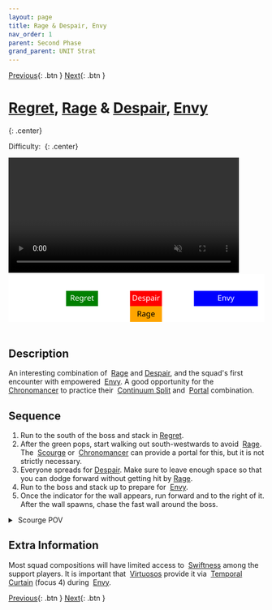 ```yaml
---
layout: page
title: Rage & Despair, Envy
nav_order: 1
parent: Second Phase
grand_parent: UNIT Strat
---
```


[Previous](../phase2.html){: .btn } [Next](seq2.html){: .btn }

# [Regret], [Rage] & [Despair], [Envy]
{: .center}

Difficulty: <img class="inline star_full"><img class="inline star_full"><img class="inline star_empty"><img class="inline star_empty"><img class="inline star_empty">
{: .center}

<video class="center" width="90%" controls muted>
  <source src="../../videos/phase2/seq1.mp4" type="video/mp4">
</video>

<img class="divider">

<img class="seq-img" src="../../timelines/images/phase2/seq1.svg">

<img class="divider">

## Description
An interesting combination of <img class="inline empowered_add"> [Rage] and [Despair], and the squad's first encounter with empowered <img class="inline empowered_add"> [Envy]. A good opportunity for the <img class="inline chrono"> [Chronomancer] to practice their <img class="inline cs"> [Continuum Split] and <img class="inline portal"> [Portal] combination.

## Sequence
1. Run to the south of the boss and stack in [Regret].
2. After the green pops, start walking out south-westwards to avoid <img class="inline empowered_add"> [Rage]. The <img class="inline scourge"> [Scourge] or <img class="inline chrono"> [Chronomancer] can provide a portal for this, but it is not strictly necessary.
3. Everyone spreads for [Despair]. Make sure to leave enough space so that you can dodge forward without getting hit by [Rage].
4. Run to the boss and stack up to prepare for <img class="inline empowered_add"> [Envy].
5. Once the indicator for the wall appears, run forward and to the right of it. After the wall spawns, chase the fast wall around the boss.

<details>
  <summary><img class="inline scourge"> Scourge POV</summary>
  <iframe class="youtube-video" src="https://www.youtube.com/embed/PxAi-bWHTsg?si=96CSuM_yvkiQjOEv&start=128&end=163&mute=1 " frameborder="0" allow="accelerometer; clipboard-write; encrypted-media; gyroscope; picture-in-picture; web-share" referrerpolicy="strict-origin-when-cross-origin" allowfullscreen></iframe>
</details>

## Extra Information
Most squad compositions will have limited access to <img class="inline swiftness"> [Swiftness] among the support players. It is important that <img class="inline virtuoso"> [Virtuosos] provide it via <img class="inline curtain"> [Temporal Curtain] (focus 4) during <img class="inline empowered_add"> [Envy].

[Previous](../phase2.html){: .btn } [Next](seq2.html){: .btn }

[Regret]: ../../mechanics/aspects/regret.html
[Envy]: ../../mechanics/aspects/envy.html
[Rage]: ../../mechanics/aspects/rage.html
[Despair]: ../../mechanics/aspects/despair.html
[Scourge]: https://wiki.guildwars2.com/wiki/Scourge
[Sand Swell]: https://wiki.guildwars2.com/wiki/Sand_Swell
[Distortion]: https://wiki.guildwars2.com/wiki/Distortion
[Infuse Light]: https://wiki.guildwars2.com/wiki/Infuse_Light
[Chronomancer]: https://wiki.guildwars2.com/wiki/Chronomancer
[Portal]: https://wiki.guildwars2.com/wiki/Portal_Entre
[Blink]: https://wiki.guildwars2.com/wiki/Blink
[Continuum Split]: https://wiki.guildwars2.com/wiki/Continuum_Split
[Virtuosos]: https://wiki.guildwars2.com/wiki/Virtuoso
[Temporal Curtain]: https://wiki.guildwars2.com/wiki/Temporal_Curtain
[Swiftness]: https://wiki.guildwars2.com/wiki/Swiftness